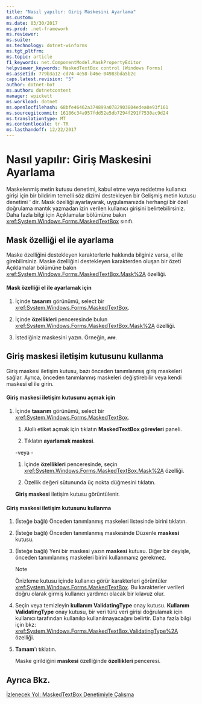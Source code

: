 ```yaml
---
title: "Nasıl yapılır: Giriş Maskesini Ayarlama"
ms.custom: 
ms.date: 03/30/2017
ms.prod: .net-framework
ms.reviewer: 
ms.suite: 
ms.technology: dotnet-winforms
ms.tgt_pltfrm: 
ms.topic: article
f1_keywords: net.ComponentModel.MaskPropertyEditor
helpviewer_keywords: MaskedTextBox control [Windows Forms]
ms.assetid: 779b3a12-cd74-4e58-b46e-04983bda5b2c
caps.latest.revision: "5"
author: dotnet-bot
ms.author: dotnetcontent
manager: wpickett
ms.workload: dotnet
ms.openlocfilehash: 68bfe46462a374899a0782903804edea0e93f161
ms.sourcegitcommit: 16186c34a957fdd52e5db7294f291f7530ac9d24
ms.translationtype: MT
ms.contentlocale: tr-TR
ms.lasthandoff: 12/22/2017
---
```

# <a name="how-to-set-the-input-mask"></a>Nasıl yapılır: Giriş Maskesini Ayarlama
Maskelenmiş metin kutusu denetimi, kabul etme veya reddetme kullanıcı girişi için bir bildirim temelli söz dizimi destekleyen bir Gelişmiş metin kutusu denetimi ' dir. Mask özelliği ayarlayarak, uygulamanızda herhangi bir özel doğrulama mantık yazmadan izin verilen kullanıcı girişini belirtebilirsiniz. Daha fazla bilgi için Açıklamalar bölümüne bakın <xref:System.Windows.Forms.MaskedTextBox> sınıfı.  
  
## <a name="setting-the-mask-property-manually"></a>Mask özelliği el ile ayarlama  
 Maske özelliğini destekleyen karakterlerle hakkında bilginiz varsa, el ile girebilirsiniz. Maske özelliğini destekleyen karakterden oluşan bir özeti Açıklamalar bölümüne bakın <xref:System.Windows.Forms.MaskedTextBox.Mask%2A> özelliği.  
  
#### <a name="to-set-the-mask-property-manually"></a>Mask özelliği el ile ayarlamak için  
  
1.  İçinde **tasarım** görünümü, select bir <xref:System.Windows.Forms.MaskedTextBox>.  
  
2.  İçinde **özellikleri** penceresinde bulun <xref:System.Windows.Forms.MaskedTextBox.Mask%2A> özelliği.  
  
3.  İstediğiniz maskesini yazın. Örneğin, `###`.  
  
## <a name="using-the-input-mask-dialog-box"></a>Giriş maskesi iletişim kutusunu kullanma  
 Giriş maskesi iletişim kutusu, bazı önceden tanımlanmış giriş maskeleri sağlar. Ayrıca, önceden tanımlanmış maskeleri değiştirebilir veya kendi maskesi el ile girin.  
  
#### <a name="to-open-the-input-mask-dialog-box"></a>Giriş maskesi iletişim kutusunu açmak için  
  
1.  İçinde **tasarım** görünümü, select bir <xref:System.Windows.Forms.MaskedTextBox>.  
  
    1.  Akıllı etiket açmak için tıklatın **MaskedTextBox görevleri** paneli.  
  
    2.  Tıklatın **ayarlamak maskesi**.  
  
     \-veya -  
  
    1.  İçinde **özellikleri** penceresinde, seçin <xref:System.Windows.Forms.MaskedTextBox.Mask%2A> özelliği.  
  
    2.  Özellik değeri sütununda üç nokta düğmesini tıklatın.  
  
     **Giriş maskesi** iletişim kutusu görüntülenir.  
  
#### <a name="to-use-the-input-mask-dialog-box"></a>Giriş maskesi iletişim kutusunu kullanma  
  
1.  (İsteğe bağlı) Önceden tanımlanmış maskeleri listesinde birini tıklatın.  
  
2.  (İsteğe bağlı) Önceden tanımlanmış maskesinde Düzenle **maskesi** kutusu.  
  
3.  (İsteğe bağlı) Yeni bir maskesi yazın **maskesi** kutusu. Diğer bir deyişle, önceden tanımlanmış maskeleri birini kullanmanız gerekmez.  
  
    > [!NOTE]
    >  Önizleme kutusu içinde kullanıcı görür karakterleri görüntüler <xref:System.Windows.Forms.MaskedTextBox>. Bu karakterler verileri doğru olarak girmiş kullanıcı yardımcı olacak bir kılavuz olur.  
  
4.  Seçin veya temizleyin **kullanım ValidatingType** onay kutusu. **Kullanım ValidatingType** onay kutusu, bir veri türü veri girişi doğrulamak için kullanıcı tarafından kullanılıp kullanılmayacağını belirtir. Daha fazla bilgi için bkz: <xref:System.Windows.Forms.MaskedTextBox.ValidatingType%2A> özelliği.  
  
5.  **Tamam**'ı tıklatın.  
  
     Maske girildiğini **maskesi** özelliğinde **özellikleri** penceresi.  
  
## <a name="see-also"></a>Ayrıca Bkz.  
 [İzlenecek Yol: MaskedTextBox Denetimiyle Çalışma](../../../../docs/framework/winforms/controls/walkthrough-working-with-the-maskedtextbox-control.md)
